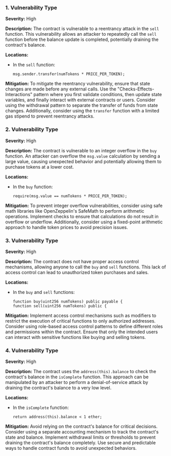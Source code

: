 ### 1. **Vulnerability Type**

**Severity:**
High

**Description:**
The contract is vulnerable to a reentrancy attack in the `sell` function. This vulnerability allows an attacker to repeatedly call the `sell` function before the balance update is completed, potentially draining the contract's balance.

**Locations:**

- In the `sell` function:
  ```solidity
  msg.sender.transfer(numTokens * PRICE_PER_TOKEN);
  ```

**Mitigation:**
To mitigate the reentrancy vulnerability, ensure that state changes are made before any external calls. Use the "Checks-Effects-Interactions" pattern where you first validate conditions, then update state variables, and finally interact with external contracts or users. Consider using the withdrawal pattern to separate the transfer of funds from state changes. Additionally, consider using the `transfer` function with a limited gas stipend to prevent reentrancy attacks. 

### 2. **Vulnerability Type**

**Severity:**
High

**Description:**
The contract is vulnerable to an integer overflow in the `buy` function. An attacker can overflow the `msg.value` calculation by sending a large value, causing unexpected behavior and potentially allowing them to purchase tokens at a lower cost.

**Locations:**

- In the `buy` function:
  ```solidity
  require(msg.value == numTokens * PRICE_PER_TOKEN);
  ```

**Mitigation:**
To prevent integer overflow vulnerabilities, consider using safe math libraries like OpenZeppelin's SafeMath to perform arithmetic operations. Implement checks to ensure that calculations do not result in overflow or underflow. Additionally, consider using a fixed-point arithmetic approach to handle token prices to avoid precision issues.

### 3. **Vulnerability Type**

**Severity:**
High

**Description:**
The contract does not have proper access control mechanisms, allowing anyone to call the `buy` and `sell` functions. This lack of access control can lead to unauthorized token purchases and sales.

**Locations:**

- In the `buy` and `sell` functions:
  ```solidity
  function buy(uint256 numTokens) public payable {
  function sell(uint256 numTokens) public {
  ```

**Mitigation:**
Implement access control mechanisms such as modifiers to restrict the execution of critical functions to only authorized addresses. Consider using role-based access control patterns to define different roles and permissions within the contract. Ensure that only the intended users can interact with sensitive functions like buying and selling tokens.

### 4. **Vulnerability Type**

**Severity:**
High

**Description:**
The contract uses the `address(this).balance` to check the contract's balance in the `isComplete` function. This approach can be manipulated by an attacker to perform a denial-of-service attack by draining the contract's balance to a very low level.

**Locations:**

- In the `isComplete` function:
  ```solidity
  return address(this).balance < 1 ether;
  ```

**Mitigation:**
Avoid relying on the contract's balance for critical decisions. Consider using a separate accounting mechanism to track the contract's state and balance. Implement withdrawal limits or thresholds to prevent draining the contract's balance completely. Use secure and predictable ways to handle contract funds to avoid unexpected behaviors.